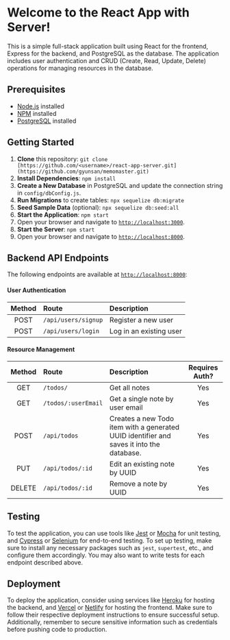 # Welcome to the React App with Server!

This is a simple full-stack application built using React for the frontend, Express for the backend, and PostgreSQL as the database. The application includes user authentication and CRUD (Create, Read, Update, Delete) operations for managing resources in the database.

## Prerequisites

* [Node.js](https://nodejs.org/) installed
* [NPM](https://www.npmjs.com/) installed
* [PostgreSQL](https://www.postgresql.org/) installed

## Getting Started

1. **Clone** this repository: `git clone [https://github.com/<username>/react-app-server.git](https://github.com/gyunsan/memomaster.git)`
2. **Install Dependencies**: `npm install`
3. **Create a New Database** in PostgreSQL and update the connection string in `config/dbConfig.js`.
4. **Run Migrations** to create tables: `npx sequelize db:migrate`
5. **Seed Sample Data** (optional): `npx sequelize db:seed:all`
6. **Start the Application**: `npm start`
7. Open your browser and navigate to [`http://localhost:3000`](http://localhost:3000).
8. **Start the Server**: `npm start`
9. Open your browser and navigate to [`http://localhost:8000`](http://localhost:8000).

## Backend API Endpoints

The following endpoints are available at [`http://localhost:8000`](http://localhost:8000):

#### User Authentication ####

| Method   | Route                     | Description           |
| :------: | :------------------------ | :------------------ |
|  POST    | `/api/users/signup`     | Register a new user  |
|  POST    | `/api/users/login`        | Log in an existing user |

#### Resource Management ####

| Method   | Route                       | Description         | Requires Auth? |
| :------: | :-------------------------- | :------------------ | :-----------: |
|  GET    | `/todos/`            | Get all notes   |      Yes       |
|  GET    | `/todos/:userEmail`        | Get a single note by user email |   Yes          |
|  POST   | `/api/todos`            | Creates a new Todo item with a generated UUID identifier and saves it into the database.  |    Yes        |
|  PUT    | `/api/todos/:id`        | Edit an existing note by UUID  |   Yes          |
|  DELETE | `/api/todos/:id`        | Remove a note by UUID |   Yes          |

## Testing

To test the application, you can use tools like [Jest](https://jestjs.io/) or [Mocha](https://mochajs.org/) for unit testing, and [Cypress](https://www.cypress.io/) or [Selenium](https://www.selenium.dev/) for end-to-end testing. To set up testing, make sure to install any necessary packages such as `jest`, `supertest`, etc., and configure them accordingly. You may also want to write tests for each endpoint described above.

## Deployment

To deploy the application, consider using services like [Heroku](https://heroku.com/) for hosting the backend, and [Vercel](https://vercel.com/) or [Netlify](https://www.netlify.com/) for hosting the frontend. Make sure to follow their respective deployment instructions to ensure successful setup. Additionally, remember to secure sensitive information such as credentials before pushing code to production.
